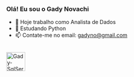 ### Olá! Eu sou o Gady Novachi


- 🔭 Hoje trabalho como Analista de Dados
- 🌱 Estudando Python
- 📫 Contate-me no email: gadyno@gmail.com
<div>
  <div style="display: inline_block"><br>
  <i class="devicon-microsoftsqlserver-plain"></i>
          
  <img align="center" alt="Gady-SqlServer" height="50" width="50" src="https://raw.githubusercontent.com/microsoft/PowerBI-Icons/main/SVG/Power-BI.svg" />

  
</div>

